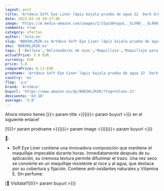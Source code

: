 ```yaml
---
layout: post
title: 'Artdeco Soft Eye Liner lápiz kajala prueba de agua 22  Dark Grey Green  1.2 g'
date: 2022-03-18 10:27:40
image: 'https://m.media-amazon.com/images/I/31qcb8+pgxL._SL500_._SL400_.jpg'
comments: true
category: ofertas
author: 'tole.es'
slug: 'B003HL2RZK-es Artdeco Soft Eye Liner lápiz kajala prueba de agua 22 Dark...'
sku: 'B003HL2RZK-es'
tags: [ 'Belleza','Delineadores de ojos','Maquillaje','Maquillaje para ojos','artdeco','lápiz', ]
actualPrice: 3.0 EUR
currency: EUR
price: 3.0
comparePrice: 8.13 EUR
prodname: 'Artdeco Soft Eye Liner lápiz kajala prueba de agua 22  Dark Grey Green  1.2 g'
country: 'es'
flag: '🇪🇸'
brand: 'Artdeco'
buyurl: 'https://www.amazon.es/dp/B003HL2RZK/?tag=tolees-21'
descuento: '63.10'
average: '3.0'
---
```


Ahora mismo tienes [{{< param title >}}]({{< param buyurl >}}) en el siguiente enlace!

[![{{< param prodname >}}]({{< param image >}})]({{< param buyurl >}})

🔎:

- Soft Eye Liner contiene una innovadora composición que mantiene el maquillaje impecable durante horas. Inmediatamente después de su aplicación, su cremosa textura permite difuminar el trazo. Una vez seco se convierte en un maquillaje resistente al roce y al agua, que destaca por su cobertura y fijación. Contiene anti-oxidantes naturales y Vitamina E. Sin perfume.

[🛒 Visítala!!!]({{< param buyurl >}})
